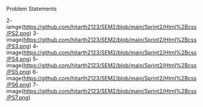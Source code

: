 Problem Statements

2- iamge(https://github.com/hitarth2123/SEM2/blob/main/Sprint2/Html%2Bcss/PS2.png)
3- image(https://github.com/hitarth2123/SEM2/blob/main/Sprint2/Html%2Bcss/PS3.png)
4- image(https://github.com/hitarth2123/SEM2/blob/main/Sprint2/Html%2Bcss/PS4.png)
5- image(https://github.com/hitarth2123/SEM2/blob/main/Sprint2/Html%2Bcss/PS5.png)
6- image(https://github.com/hitarth2123/SEM2/blob/main/Sprint2/Html%2Bcss/PS6.png)
7- image(https://github.com/hitarth2123/SEM2/blob/main/Sprint2/Html%2Bcss/PS7.png)

